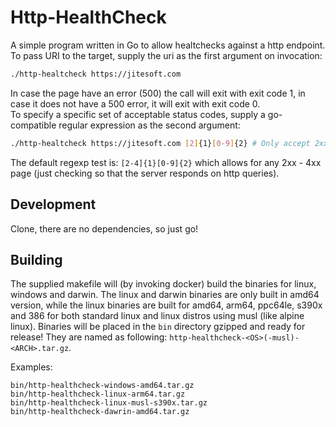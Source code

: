 # Http-HealthCheck

A simple program written in Go to allow healtchecks against a http endpoint.  
To pass URI to the target, supply the uri as the first argument on invocation:

```bash
./http-healtcheck https://jitesoft.com
```

In case the page have an error (500) the call will exit with exit code 1, in case it does not have a 500 error, it will
exit with exit code 0.  
To specify a specific set of acceptable status codes, supply a go-compatible regular expression as the second argument:

```bash
./http-healtcheck https://jitesoft.com [2]{1}[0-9]{2} # Only accept 2xx responses!
```

The default regexp test is: `[2-4]{1}[0-9]{2}` which allows for any 2xx - 4xx page (just checking so that the server responds on http queries).

## Development

Clone, there are no dependencies, so just go!

## Building

The supplied makefile will (by invoking docker) build the binaries for linux, windows and darwin. The linux and darwin
binaries are only built in amd64 version, while the linux binaries are built for amd64, arm64, ppc64le, s390x and 386 for
both standard linux and linux distros using musl (like alpine linux). Binaries will be placed in the `bin` directory
gzipped and ready for release! They are named as following: `http-healthcheck-<OS>(-musl)-<ARCH>.tar.gz`.

Examples:

```
bin/http-healthcheck-windows-amd64.tar.gz
bin/http-healthcheck-linux-arm64.tar.gz
bin/http-healthcheck-linux-musl-s390x.tar.gz
bin/http-healthcheck-dawrin-amd64.tar.gz
```